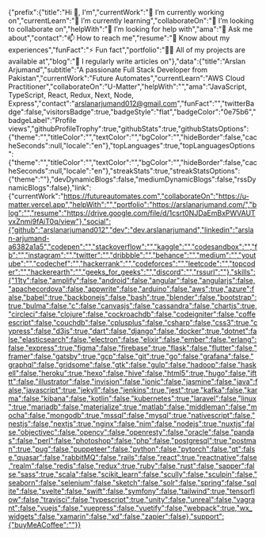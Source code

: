 {"prefix":{"title":"Hi 👋, I'm","currentWork":"🔭 I’m currently working on","currentLearn":"🌱 I’m currently learning","collaborateOn":"👯 I’m looking to collaborate on","helpWith":"🤝 I’m looking for help with","ama":"💬 Ask me about","contact":"📫 How to reach me","resume":"📄 Know about my experiences","funFact":"⚡ Fun fact","portfolio":"👨‍💻 All of my projects are available at","blog":"📝 I regularly write articles on"},"data":{"title":"Arslan Arjumand","subtitle":"A passionate Full Stack Developer from Pakistan","currentWork":"Future Automates","currentLearn":"AWS Cloud Practitioner","collaborateOn":"U-Matter","helpWith":"","ama":"JavaScript, TypeScript, React, Redux, Next, Node, Express","contact":"arslanarjumand012@gmail.com","funFact":"","twitterBadge":false,"visitorsBadge":true,"badgeStyle":"flat","badgeColor":"0e75b6","badgeLabel":"Profile views","githubProfileTrophy":true,"githubStats":true,"githubStatsOptions":{"theme":"","titleColor":"","textColor":"","bgColor":"","hideBorder":false,"cacheSeconds":null,"locale":"en"},"topLanguages":true,"topLanguagesOptions":{"theme":"","titleColor":"","textColor":"","bgColor":"","hideBorder":false,"cacheSeconds":null,"locale":"en"},"streakStats":true,"streakStatsOptions":{"theme":""},"devDynamicBlogs":false,"mediumDynamicBlogs":false,"rssDynamicBlogs":false},"link":{"currentWork":"https://futureautomates.com","collaborateOn":"https://u-matter.vercel.app","helpWith":"","portfolio":"https://arslanarjumand.com/","blog":"","resume":"https://drive.google.com/file/d/1csrt0NJDaEmBxPWVAUTvxZnmi9fAiT0q/view"},"social":{"github":"arslanarjumand012","dev":"dev.arslanarjumand","linkedin":"arslan-arjumand-a6382a1a5","codepen":"","stackoverflow":"","kaggle":"","codesandbox":"","fb":"","instagram":"","twitter":"","dribbble":"","behance":"","medium":"","youtube":"","codechef":"","hackerrank":"","codeforces":"","leetcode":"","topcoder":"","hackerearth":"","geeks_for_geeks":"","discord":"","rssurl":""},"skills":{"11ty":false,"amplify":false,"android":false,"angular":false,"angularjs":false,"apachecordova":false,"appwrite":false,"arduino":false,"aws":true,"azure":false,"babel":true,"backbonejs":false,"bash":true,"blender":false,"bootstrap":true,"bulma":false,"c":false,"canvasjs":false,"cassandra":false,"chartjs":true,"circleci":false,"clojure":false,"cockroachdb":false,"codeigniter":false,"coffeescript":false,"couchdb":false,"cplusplus":false,"csharp":false,"css3":true,"cypress":false,"d3js":true,"dart":false,"django":false,"docker":true,"dotnet":false,"elasticsearch":false,"electron":false,"elixir":false,"ember":false,"erlang":false,"express":true,"figma":false,"firebase":true,"flask":false,"flutter":false,"framer":false,"gatsby":true,"gcp":false,"git":true,"go":false,"grafana":false,"graphql":false,"gridsome":false,"gtk":false,"gulp":false,"hadoop":false,"haskell":false,"heroku":true,"hexo":false,"hive":false,"html5":true,"hugo":false,"ifttt":false,"illustrator":false,"invision":false,"ionic":false,"jasmine":false,"java":false,"javascript":true,"jekyll":false,"jenkins":true,"jest":true,"kafka":false,"karma":false,"kibana":false,"kotlin":false,"kubernetes":true,"laravel":false,"linux":true,"mariadb":false,"materialize":true,"matlab":false,"middleman":false,"mocha":false,"mongodb":true,"mssql":false,"mysql":true,"nativescript":false,"nestjs":false,"nextjs":true,"nginx":false,"nim":false,"nodejs":true,"nuxtjs":false,"objectivec":false,"opencv":false,"openresty":false,"oracle":false,"pandas":false,"perl":false,"photoshop":false,"php":false,"postgresql":true,"postman":true,"pug":false,"puppeteer":false,"python":false,"pytorch":false,"qt":false,"quasar":false,"rabbitMQ":false,"rails":false,"react":true,"reactnative":false,"realm":false,"redis":false,"redux":true,"ruby":false,"rust":false,"sapper":false,"sass":true,"scala":false,"scikit_learn":false,"scully":false,"sculpin":false,"seaborn":false,"selenium":false,"sketch":false,"solr":false,"spring":false,"sqlite":false,"svelte":false,"swift":false,"symfony":false,"tailwind":true,"tensorflow":false,"travisci":false,"typescript":true,"unity":false,"unreal":false,"vagrant":false,"vuejs":false,"vuepress":false,"vuetify":false,"webpack":true,"wx_widgets":false,"xamarin":false,"xd":false,"zapier":false},"support":{"buyMeACoffee":""}}
